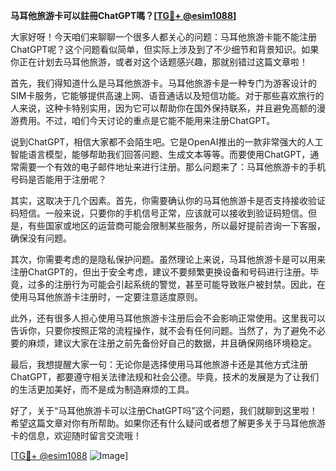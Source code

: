 **马耳他旅游卡可以註冊ChatGPT嗎？[[TG💪+ @esim1088](https://t.me/s/esim1088)]**

大家好呀！今天咱们来聊聊一个很多人都关心的问题：马耳他旅游卡能不能注册ChatGPT呢？这个问题看似简单，但实际上涉及到了不少细节和背景知识。如果你正在计划去马耳他旅游，或者对这个话题感兴趣，那就别错过这篇文章啦！

首先，我们得知道什么是马耳他旅游卡。马耳他旅游卡是一种专门为游客设计的SIM卡服务，它能够提供高速上网、语音通话以及短信功能。对于那些喜欢旅行的人来说，这种卡特别实用，因为它可以帮助你在国外保持联系，并且避免高额的漫游费用。不过，咱们今天讨论的重点是它能不能用来注册ChatGPT。

说到ChatGPT，相信大家都不会陌生吧。它是OpenAI推出的一款非常强大的人工智能语言模型，能够帮助我们回答问题、生成文本等等。而要使用ChatGPT，通常需要一个有效的电子邮件地址来进行注册。那么问题来了：马耳他旅游卡的手机号码是否能用于注册呢？

其实，这取决于几个因素。首先，你需要确认你的马耳他旅游卡是否支持接收验证码短信。一般来说，只要你的手机信号正常，应该就可以接收到验证码短信。但是，有些国家或地区的运营商可能会限制某些服务，所以最好提前咨询一下客服，确保没有问题。

其次，你需要考虑的是隐私保护问题。虽然理论上来说，马耳他旅游卡是可以用来注册ChatGPT的，但出于安全考虑，建议不要频繁更换设备和号码进行注册。毕竟，过多的注册行为可能会引起系统的警觉，甚至可能导致账户被封禁。因此，在使用马耳他旅游卡注册时，一定要注意适度原则。

此外，还有很多人担心使用马耳他旅游卡注册后会不会影响正常使用。这里我可以告诉你，只要你按照正常的流程操作，就不会有任何问题。当然了，为了避免不必要的麻烦，建议大家在注册之前先备份好自己的数据，并且确保网络环境稳定。

最后，我想提醒大家一句：无论你是选择使用马耳他旅游卡还是其他方式注册ChatGPT，都要遵守相关法律法规和社会公德。毕竟，技术的发展是为了让我们的生活更加美好，而不是成为制造麻烦的工具。

好了，关于“马耳他旅游卡可以注册ChatGPT吗”这个问题，我们就聊到这里啦！希望这篇文章对你有所帮助。如果你还有什么疑问或者想了解更多关于马耳他旅游卡的信息，欢迎随时留言交流哦！

[[TG💪+ @esim1088](https://t.me/s/esim1088) ![Image](https://i.postimg.cc/4NQfJmqS/Snipaste-2025-05-13-00-14-12.png)]